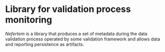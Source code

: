# Library for validation process monitoring

*Nefertem* is a library that produces a set of metadata during the data validation process operated by some validation framework and allows data and reporting persistence as artifacts.
